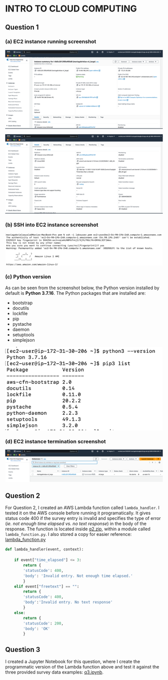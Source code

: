 # INTRO TO CLOUD COMPUTING

## Question 1

### (a) EC2 instance running screenshot

![Running_1](https://github.com/magabrielaa/large-scale-computing/blob/main/04-intro-cloud-computing/images/instance_running_1.png)

![Running_2](https://github.com/magabrielaa/large-scale-computing/blob/main/04-intro-cloud-computing/images/instance_running_2.png)

### (b) SSH into EC2 instance screenshot

![SSH](https://github.com/magabrielaa/large-scale-computing/blob/main/04-intro-cloud-computing/images/instance_ssh.png)

### (c) Python version

As can be seen from the screenshot below, the Python version installed by default is **Python 3.7.16**. The Python packages that are installed are:
- bootstrap
- docutils
- lockfile
- pip
- pystache
- daemon
- setuptools
- simplejson

![Python_version](https://github.com/magabrielaa/large-scale-computing/blob/main/04-intro-cloud-computing/images/python_version.png)

### (d) EC2 instance termination screenshot

![Terminated](https://github.com/magabrielaa/large-scale-computing/blob/main/04-intro-cloud-computing/images/instance_terminated.png)

## Question 2
For Question 2, I created an AWS Lambda function called `lambda_handler`. I tested it on the AWS console before running it programatically. It gives status code 400 if the survey entry is invalid and specifies the type of error (_ie. not enough time elapsed vs. no text response_) in the body of the response. The function is located inside [q2.zip](https://github.com/magabrielaa/large-scale-computing/blob/main/04-intro-cloud-computing/q2.zip), within a module called `lambda_function.py`. I also stored a copy for easier reference: [lambda_function.py](https://github.com/magabrielaa/large-scale-computing/blob/main/04-intro-cloud-computing/lambda_function.py)

```python
def lambda_handler(event, context):

    if event["time_elapsed"] <= 3:
        return {
        'statusCode': 400,
        'body': 'Invalid entry. Not enough time elapsed.'
        }
    elif event["freetext"] == "":
        return {
        'statusCode': 400,
        'body':'Invalid entry. No text response'
        }
    else:
        return {
        'statusCode': 200,
        'body': 'OK'
        }
```

## Question 3
I created a Jupyter Notebook for this question, where I create the programmatic version of the Lambda function above and test it against the three provided survey data examples: [q3.ipynb](https://github.com/magabrielaa/large-scale-computing/blob/main/04-intro-cloud-computing/q3.ipynbb).